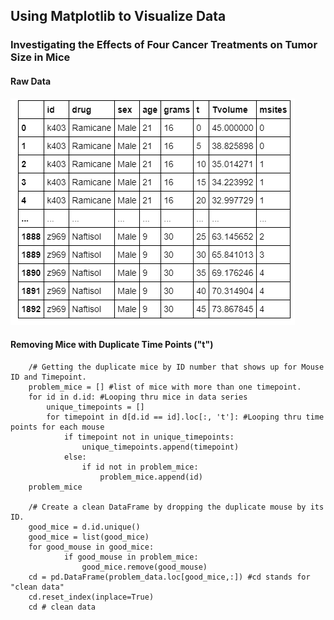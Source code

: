 ## Using Matplotlib to Visualize Data

### Investigating the Effects of Four Cancer Treatments on Tumor Size in Mice


#### Raw Data

![Raw Data](Images/Raw_Data.PNG)


#### Removing Mice with Duplicate Time Points ("t")

        /# Getting the duplicate mice by ID number that shows up for Mouse ID and Timepoint.
        problem_mice = [] #list of mice with more than one timepoint.
        for id in d.id: #Looping thru mice in data series
            unique_timepoints = []
            for timepoint in d[d.id == id].loc[:, 't']: #Looping thru time points for each mouse
                if timepoint not in unique_timepoints:
                    unique_timepoints.append(timepoint)
                else:
                    if id not in problem_mice: 
                        problem_mice.append(id)
        problem_mice

        /# Create a clean DataFrame by dropping the duplicate mouse by its ID.
        good_mice = d.id.unique()
        good_mice = list(good_mice)
        for good_mouse in good_mice:
                if good_mouse in problem_mice:
                    good_mice.remove(good_mouse)
        cd = pd.DataFrame(problem_data.loc[good_mice,:]) #cd stands for "clean data"
        cd.reset_index(inplace=True)
        cd # clean data
